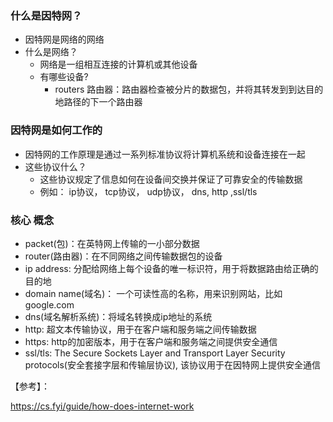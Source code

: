 ### 什么是因特网？

- 因特网是网络的网络
- 什么是网络？
  - 网络是一组相互连接的计算机或其他设备
  - 有哪些设备?
    - routers 路由器：路由器检查被分片的数据包，并将其转发到到达目的地路径的下一个路由器

### 因特网是如何工作的

- 因特网的工作原理是通过一系列标准协议将计算机系统和设备连接在一起
- 这些协议什么？
  - 这些协议规定了信息如何在设备间交换并保证了可靠安全的传输数据
  - 例如： ip协议， tcp协议， udp协议， dns, http ,ssl/tls

### 核心 概念

- packet(包)：在英特网上传输的一小部分数据
- router(路由器)：在不同网络之间传输数据包的设备
- ip address: 分配给网络上每个设备的唯一标识符，用于将数据路由给正确的目的地
- domain name(域名)： 一个可读性高的名称，用来识别网站，比如google.com
- dns(域名解析系统)：将域名转换成ip地址的系统
- http: 超文本传输协议，用于在客户端和服务端之间传输数据
- https: http的加密版本，用于在客户端和服务端之间提供安全通信
- ssl/tls: The Secure Sockets Layer and Transport Layer Security protocols(安全套接字层和传输层协议), 该协议用于在因特网上提供安全通信





【参考】：

https://cs.fyi/guide/how-does-internet-work